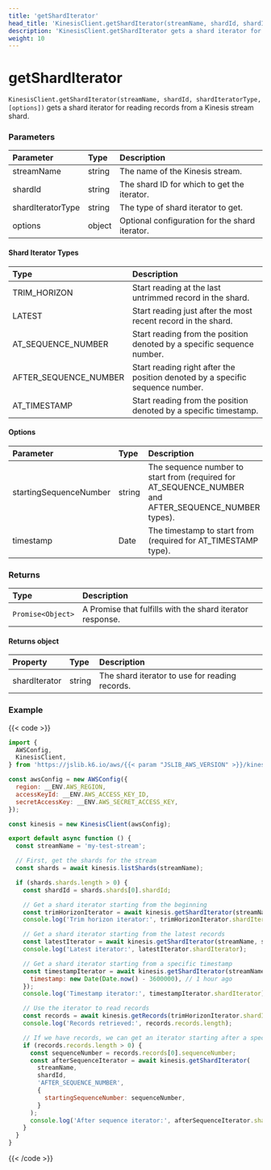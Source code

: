 ```yaml
---
title: 'getShardIterator'
head_title: 'KinesisClient.getShardIterator(streamName, shardId, shardIteratorType, [options])'
description: 'KinesisClient.getShardIterator gets a shard iterator for reading records from a Kinesis stream'
weight: 10
---
```


# getShardIterator

`KinesisClient.getShardIterator(streamName, shardId, shardIteratorType, [options])` gets a shard iterator for reading records from a Kinesis stream shard.

### Parameters

| Parameter         | Type   | Description                                    |
| :---------------- | :----- | :--------------------------------------------- |
| streamName        | string | The name of the Kinesis stream.                |
| shardId           | string | The shard ID for which to get the iterator.    |
| shardIteratorType | string | The type of shard iterator to get.             |
| options           | object | Optional configuration for the shard iterator. |

#### Shard Iterator Types

| Type                  | Description                                                                   |
| :-------------------- | :---------------------------------------------------------------------------- |
| TRIM_HORIZON          | Start reading at the last untrimmed record in the shard.                      |
| LATEST                | Start reading just after the most recent record in the shard.                 |
| AT_SEQUENCE_NUMBER    | Start reading from the position denoted by a specific sequence number.        |
| AFTER_SEQUENCE_NUMBER | Start reading right after the position denoted by a specific sequence number. |
| AT_TIMESTAMP          | Start reading from the position denoted by a specific timestamp.              |

#### Options

| Parameter              | Type   | Description                                                                                          |
| :--------------------- | :----- | :--------------------------------------------------------------------------------------------------- |
| startingSequenceNumber | string | The sequence number to start from (required for AT_SEQUENCE_NUMBER and AFTER_SEQUENCE_NUMBER types). |
| timestamp              | Date   | The timestamp to start from (required for AT_TIMESTAMP type).                                        |

### Returns

| Type              | Description                                               |
| :---------------- | :-------------------------------------------------------- |
| `Promise<Object>` | A Promise that fulfills with the shard iterator response. |

#### Returns object

| Property      | Type   | Description                                    |
| :------------ | :----- | :--------------------------------------------- |
| shardIterator | string | The shard iterator to use for reading records. |

### Example

{{< code >}}

<!-- md-k6:skip -->

```javascript
import {
  AWSConfig,
  KinesisClient,
} from 'https://jslib.k6.io/aws/{{< param "JSLIB_AWS_VERSION" >}}/kinesis.js';

const awsConfig = new AWSConfig({
  region: __ENV.AWS_REGION,
  accessKeyId: __ENV.AWS_ACCESS_KEY_ID,
  secretAccessKey: __ENV.AWS_SECRET_ACCESS_KEY,
});

const kinesis = new KinesisClient(awsConfig);

export default async function () {
  const streamName = 'my-test-stream';

  // First, get the shards for the stream
  const shards = await kinesis.listShards(streamName);

  if (shards.shards.length > 0) {
    const shardId = shards.shards[0].shardId;

    // Get a shard iterator starting from the beginning
    const trimHorizonIterator = await kinesis.getShardIterator(streamName, shardId, 'TRIM_HORIZON');
    console.log('Trim horizon iterator:', trimHorizonIterator.shardIterator);

    // Get a shard iterator starting from the latest records
    const latestIterator = await kinesis.getShardIterator(streamName, shardId, 'LATEST');
    console.log('Latest iterator:', latestIterator.shardIterator);

    // Get a shard iterator starting from a specific timestamp
    const timestampIterator = await kinesis.getShardIterator(streamName, shardId, 'AT_TIMESTAMP', {
      timestamp: new Date(Date.now() - 3600000), // 1 hour ago
    });
    console.log('Timestamp iterator:', timestampIterator.shardIterator);

    // Use the iterator to read records
    const records = await kinesis.getRecords(trimHorizonIterator.shardIterator);
    console.log('Records retrieved:', records.records.length);

    // If we have records, we can get an iterator starting after a specific sequence number
    if (records.records.length > 0) {
      const sequenceNumber = records.records[0].sequenceNumber;
      const afterSequenceIterator = await kinesis.getShardIterator(
        streamName,
        shardId,
        'AFTER_SEQUENCE_NUMBER',
        {
          startingSequenceNumber: sequenceNumber,
        }
      );
      console.log('After sequence iterator:', afterSequenceIterator.shardIterator);
    }
  }
}
```

{{< /code >}}
